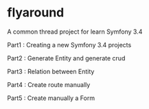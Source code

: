 flyaround
=========

A common thread  project for learn Symfony 3.4 

Part1 : Creating a new Symfony 3.4 projects

Part2 : Generate Entity and generate crud

Part3 : Relation between Entity

Part4 : Create route manually 

Part5 : Create manually a Form 